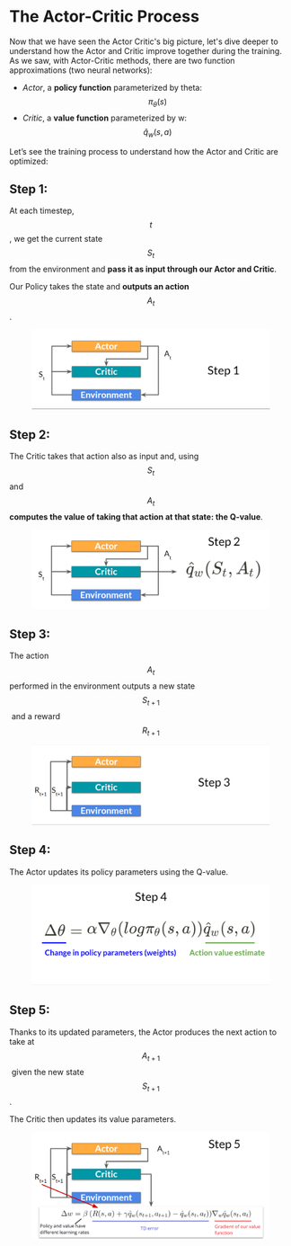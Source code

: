 # The Actor-Critic Process

Now that we have seen the Actor Critic's big picture, let's dive deeper to understand how the Actor and Critic improve together during the training. As we saw, with Actor-Critic methods, there are two function approximations (two neural networks):

* _Actor_, a **policy function** parameterized by theta: $$\pi_\theta (s)$$
* _Critic_, a **value function** parameterized by w: $$\hat{q}_w(s,a)$$

Let’s see the training process to understand how the Actor and Critic are optimized:

## Step 1:

At each timestep, $$t$$, we get the current state $$S_t$$ from the environment and **pass it as input through our Actor and Critic**.

Our Policy takes the state and **outputs an action** $$A_t$$ ​.

<figure><img src="../.gitbook/assets/step1.png" alt=""><figcaption></figcaption></figure>

## Step 2:

The Critic takes that action also as input and, using $$S_t$$ and $$A_t$$ **computes the value of taking that action at that state: the Q-value**.

<figure><img src="../.gitbook/assets/step2.png" alt=""><figcaption></figcaption></figure>

## Step 3:

The action $$A_t$$ performed in the environment outputs a new state $$S_{t+1}$$​ and a reward $$R_{t+1}$$

<figure><img src="../.gitbook/assets/step3.png" alt=""><figcaption></figcaption></figure>

## Step 4:

The Actor updates its policy parameters using the Q-value.

<figure><img src="../.gitbook/assets/step4.png" alt=""><figcaption></figcaption></figure>

## Step 5:

Thanks to its updated parameters, the Actor produces the next action to take at $$A_{t+1}$$​ given the new state $$S_{t+1}$$​.

The Critic then updates its value parameters.

<figure><img src="../.gitbook/assets/step5.png" alt=""><figcaption></figcaption></figure>
